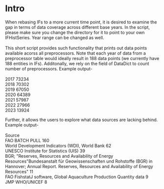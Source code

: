 # Intro
When rebasing IFs to a more current time point, it is desired to examine the gap in terms of data coverage across different base years. In the script, please make sure you change the directory for it to point to your own IFHistSeries. Year range can be changed as well. <br/><br/>
This short script provides such functionality that prints out data points available acorss all preprocessors. Note that each year of data from a preprocessor table would ideally result in 188 data points (we currently have 188 entities in IFs). Additonally, we rely on the field of DataDict to count number of preprocessors. Example output- <br/><br/>
2017 73234<br/>
2018 70302<br/>
2019 67050<br/>
2020 64389<br/>
2021 57987<br/>
2022 27966<br/>
2023 13924<br/>

Further, it allows the users to explore what data sources are lacking behind. Example output- <br/><br/>
Source<br/>
FAO BATCH PULL                                                                                                                                                                                                  160<br/>
World Development Indicators (WDI), World Bank                                                                                                                                                                   62<br/>
UNESCO Institute for Statistics (UIS)                                                                                                                                                                            39<br/>
BGR; "Reserves, Resources and Availability of Energy Resources"Bundesanstalt für Geowissenschaften und Rohstoffe (BGR) in Hannover; Annual Report. Reserves, Resources and Availability of Energy Resources"     11<br/>
FAO FishstatJ software, Global  Aquaculture Production Quantity data                                                                                                                                              9<br/>
JMP WHO/UNICEF                                                                                                                                                                                                    8<br/>
